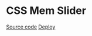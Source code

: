 # CSS Mem Slider

[Source code](https://github.com/artpotlov/cssmemslider)
[Deploy](https://artpotlov.github.io/cssmemslider/cssmemslider)
